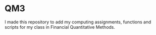 # QM3
I made this repository to add my computing assignments, functions and scripts for my class in Financial Quantitative Methods.
